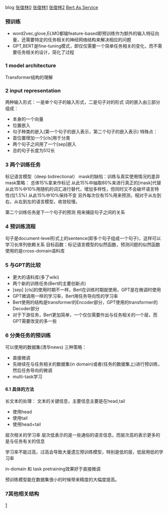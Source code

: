blog
[张俊林0]()
[张俊林1](https://zhuanlan.zhihu.com/p/65470719)
[张俊林2](https://zhuanlan.zhihu.com/p/68446772)
[Bert As Service](https://github.com/hanxiao/bert-as-service)

### 预训练
- word2vec,glove,ELMO都输feature-based即预训练作为额外的输入特征向量，还需要特定的任务相关的神经网络结构来解决相应的问题
- GPT,BERT是fine-tuning模式，即仅仅需要一个简单任务相关的变化，而不需要任务相关的设计，简化了过程


### 1 model architecture
Transformer结构的理解

### 2 input representation
两种输入形式：一是单个句子的输入形式，二是句子对的形式
词的嵌入由三部分组成：
- 本身的一个向量
- 位置嵌入
- 句子种类的嵌入(第一个句子的嵌入表示，第二个句子的嵌入表示)
特殊点：
- 首位置增加一个[cls]用于分类
- 两个句子之间用了一个[sep]嵌入
- 总的句子长度为512长

### 3 两个训练任务
标记语言模型（deep bidirectional）
mask的缺陷：训练与真实使用情况的差异
mask策略：
总体15%拿来作标记
从此15%中抽取80%来进行真正的[mask]代替
从此15%中10%用随机的词汇进行替代，增加多样性，但同时又不会破坏语言特性(仅1.5%)
从此15%中10%保持不变
另外每次仅有15%用来预测，相对于从左到右，从右到左的语言模型，收敛较慢。

第二个训练任务是下一个句子的预测
用来捕捉句子之间的关系

### 4 预训练流程
句子是document-level形式上的sentence(即多个句子组成一个句子)，这样可以学习长序列依赖关系
目标函数：标记语言模型的似然函数，预测问题的似然函数
使用的是cross-domain语料库

### 5 与GPT的比较
- 更大的语料库(多了wiki)
- 两个新的训练任务(Bert的主要创新点)
- [sep] [cls]的使用时期不一样，Bert在训练时期就使用，GPT是在微调时使用
- GPT微调用一样的学习率，Bert用任务导向性的学习率
- Bert使用的结构是transformer的Encoder部分，GPT使用的transformer的Decoder部分
- 对于下游任务，Bert更加简单，一个仅仅需要作出与任务相关的一个层，而GPT需要改变的多一些


### 6 分类任务的预训练
可以使用的数据集(清华news)
三种策略：
- 直接微调
- 先继续在与任务相关的数据集(in domain)或者(任务的数据集上)进行预训练，然后任务导向的微调
- multi-task学习

#### 6.1 具体的方法
长文本的处理：
文本的关键信息，主要信息主要是在head,tail
- 使用head
- 使用tail
- 使用head+tail

层次相关的学习率
层次低表示的是一些通俗的语言信息，而层次高的表示更多的是与任务有关的信息

学习率不能过高，过高会导致大量遗忘预训练模型，特别是低的层，低层用低的学习率

in-domain 和 task pretraining效果好于直接微调

预训练模型能在数据集很小的时候带来精度的大幅度提高。


### 7其他相关结构
[1](https://zhuanlan.zhihu.com/p/76724992)
